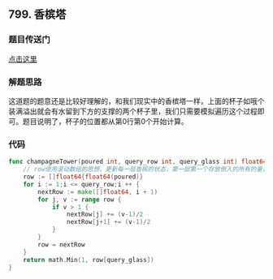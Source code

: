 ## 799. 香槟塔

### 题目传送门

[点击这里](https://leetcode.cn/problems/champagne-tower/)

### 解题思路

这道题的题意还是比较好理解的，和我们现实中的香槟塔一样，上面的杯子如哦个装满溢出就会有水留到下方的支撑的两个杯子里，我们只需要模拟遍历这个过程即可。题目说明了，杯子的位置都从第0行第0个开始计算。

### 代码

```go
func champagneTower(poured int, query_row int, query_glass int) float64 {
    // row使用滚动数组的思想，更新每一层香槟的状态，第一层第一个存放倒入的所有的量，然后向下计算
    row := []float64{float64(poured)}
    for i := 1;i <= query_row;i ++ {
        nextRow := make([]float64, i + 1)
        for j, v := range row {
            if v > 1 {
                nextRow[j] += (v-1)/2
                nextRow[j+1] += (v-1)/2
            }
        }
        row = nextRow
    }
    return math.Min(1, row[query_glass])
}

```